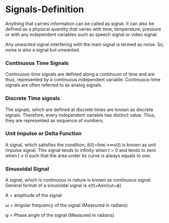 # Signals-Definition

Anything that carries information can be called as signal. It can also be defined as a physical quantity that varies with time, temperature, pressure or with any independent variables such as speech signal or video signal.

 Any unwanted signal interfering with the main signal is termed as noise. So, noise is also a signal but unwanted.
 
 ### Continuous Time Signals
Continuous-time signals are defined along a continuum of time and are thus, represented by a continuous independent variable. Continuous-time signals are often referred to as analog signals.

### Discrete Time signals

The signals, which are defined at discrete times are known as discrete signals. Therefore, every independent variable has distinct value. Thus, they are represented as sequence of numbers.

### Unit Impulse or Delta Function

A signal, which satisfies the condition, δ(t)=limϵ→∞x(t) is known as unit impulse signal. This signal tends to infinity when t = 0 and tends to zero when t ≠ 0 such that the area under its curve is always equals to one. 

### Sinusoidal Signal

A signal, which is continuous in nature is known as continuous signal. General format of a sinusoidal signal is
x(t)=Asin(ωt+ϕ)

A = amplitude of the signal

ω = Angular frequency of the signal (Measured in radians)

φ = Phase angle of the signal (Measured in radians)








